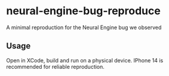 # neural-engine-bug-reproduce
A minimal reproduction for the Neural Engine bug we observed

## Usage
Open in XCode, build and run on a physical device. IPhone 14 is recommended for reliable reproduction.

